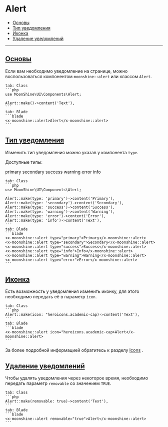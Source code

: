 # Alert

- [Основы](#basics)
- [Тип уведомления](#type)
- [Иконка](#icon)
- [Удаление уведомлений](#removable)

---
<a name="basics"></a>
## [Основы](#basics)

Если вам необходимо уведомление на странице, можно воспользоваться компонентом `moonshine::alert` или классом `Alert`.

~~~tabs
tab: Class
```php
use MoonShine\UI\Components\Alert;

Alert::make()->content('Text'),
```
tab: Blade
```blade
<x-moonshine::alert>Alert</x-moonshine::alert>
```
~~~

<a name="type"></a>
## [Тип уведомления](#type)

Изменить тип уведомления можно указав у компонента `type`.

Доступные типы:

primary secondary success warning error info

~~~tabs
tab: Class
```php
use MoonShine\UI\Components\Alert;

Alert::make(type: 'primary')->content('Primary'),
Alert::make(type: 'secondary')->content('Secondary'),
Alert::make(type: 'success')->content('Success'),
Alert::make(type: 'warning')->content('Warning'),
Alert::make(type: 'error')->content('Error'),
Alert::make(type: 'info')->content('Text'),
```
tab: Blade
```blade
<x-moonshine::alert type="primary">Primary</x-moonshine::alert>
<x-moonshine::alert type="secondary">Secondary</x-moonshine::alert>
<x-moonshine::alert type="success">Success</x-moonshine::alert>
<x-moonshine::alert type="info">Info</x-moonshine::alert>
<x-moonshine::alert type="warning">Warning</x-moonshine::alert>
<x-moonshine::alert type="error">Error</x-moonshine::alert>
```
~~~

<a name="icon"></a>
## [Иконка](#icon)

Есть возможность у уведомления изменить иконку, для этого необходимо передать её в параметр `icon`.

~~~tabs
tab: Class
```php
Alert::make(icon: "heroicons.academic-cap)->content('Text'),
```
tab: Blade
```blade
<x-moonshine::alert icon="heroicons.academic-cap>Alert</x-moonshine::alert>
```
~~~

За более подробной информацией обратитесь к разделу [Icons](/docs/3.x/resource/appearance/icons) .

<a name="removable"></a>
## [Удаление уведомлений](#removable)

Чтобы удалять уведомления через некоторое время, необходимо передать параметр `removable` со значением `TRUE`.

~~~tabs
tab: Class
```php
Alert::make(removable: true)->content('Text'),
```
tab: Blade
```blade
<x-moonshine::alert removable="true">Alert</x-moonshine::alert>
```
~~~
